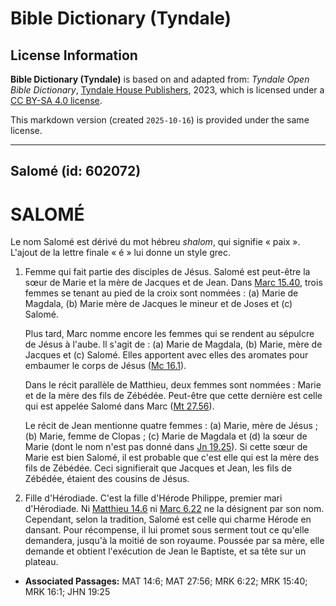 # Bible Dictionary (Tyndale)

## License Information

**Bible Dictionary (Tyndale)** is based on and adapted from: _Tyndale Open Bible Dictionary_, [Tyndale House Publishers](https://tyndaleopenresources.com/), 2023, which is licensed under a [CC BY-SA 4.0 license](https://creativecommons.org/licenses/by-sa/4.0/legalcode.en).

This markdown version (created `2025-10-16`) is provided under the same license.



--------------------------------

## Salomé (id: 602072)

SALOMÉ
======

Le nom Salomé est dérivé du mot hébreu *shalom*, qui signifie « paix ». L'ajout de la lettre finale « é » lui donne un style grec.

1. Femme qui fait partie des disciples de Jésus. Salomé est peut\-être la sœur de Marie et la mère de Jacques et de Jean. Dans [Marc 15\.40](https://ref.ly/Mark15:40), trois femmes se tenant au pied de la croix sont nommées : (a) Marie de Magdala, (b) Marie mère de Jacques le mineur et de Joses et (c) Salomé.

    Plus tard, Marc nomme encore les femmes qui se rendent au sépulcre de Jésus à l'aube. ll s'agit de : (a) Marie de Magdala, (b) Marie, mère de Jacques et (c) Salomé. Elles apportent avec elles des aromates pour embaumer le corps de Jésus ([Mc 16\.1](https://ref.ly/Mark16:1)).

    Dans le récit parallèle de Matthieu, deux femmes sont nommées : Marie et de la mère des fils de Zébédée. Peut\-être que cette dernière est celle qui est appelée Salomé dans Marc ([Mt 27\.56](https://ref.ly/Matt27:56)).

    Le récit de Jean mentionne quatre femmes : (a) Marie, mère de Jésus ; (b) Marie, femme de Clopas ; (c) Marie de Magdala et (d) la sœur de Marie (dont le nom n'est pas donné dans [Jn 19\.25](https://ref.ly/John19:25)). Si cette sœur de Marie est bien Salomé, il est probable que c'est elle qui est la mère des fils de Zébédée. Ceci signifierait que Jacques et Jean, les fils de Zébédée, étaient des cousins de Jésus.

2. Fille d'Hérodiade. C'est la fille d'Hérode Philippe, premier mari d'Hérodiade. Ni [Matthieu 14\.6](https://ref.ly/Matt14:6) ni [Marc 6\.22](https://ref.ly/Mark6:22) ne la désignent par son nom. Cependant, selon la tradition, Salomé est celle qui charme Hérode en dansant. Pour récompense, il lui promet sous serment tout ce qu'elle demandera, jusqu'à la moitié de son royaume. Poussée par sa mère, elle demande et obtient l'exécution de Jean le Baptiste, et sa tête sur un plateau.

* **Associated Passages:** MAT 14:6; MAT 27:56; MRK 6:22; MRK 15:40; MRK 16:1; JHN 19:25

